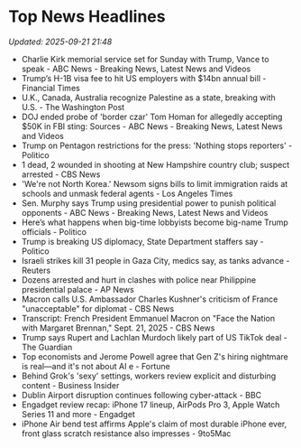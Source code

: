 # Top News Headlines

_Updated: 2025-09-21 21:48_

- Charlie Kirk memorial service set for Sunday with Trump, Vance to speak - ABC News - Breaking News, Latest News and Videos
- Trump’s H-1B visa fee to hit US employers with $14bn annual bill - Financial Times
- U.K., Canada, Australia recognize Palestine as a state, breaking with U.S. - The Washington Post
- DOJ ended probe of 'border czar' Tom Homan for allegedly accepting $50K in FBI sting: Sources - ABC News - Breaking News, Latest News and Videos
- Trump on Pentagon restrictions for the press: 'Nothing stops reporters' - Politico
- 1 dead, 2 wounded in shooting at New Hampshire country club; suspect arrested - CBS News
- 'We're not North Korea.' Newsom signs bills to limit immigration raids at schools and unmask federal agents - Los Angeles Times
- Sen. Murphy says Trump using presidential power to punish political opponents - ABC News - Breaking News, Latest News and Videos
- Here’s what happens when big-time lobbyists become big-name Trump officials - Politico
- Trump is breaking US diplomacy, State Department staffers say - Politico
- Israeli strikes kill 31 people in Gaza City, medics say, as tanks advance - Reuters
- Dozens arrested and hurt in clashes with police near Philippine presidential palace - AP News
- Macron calls U.S. Ambassador Charles Kushner's criticism of France "unacceptable" for diplomat - CBS News
- Transcript: French President Emmanuel Macron on "Face the Nation with Margaret Brennan," Sept. 21, 2025 - CBS News
- Trump says Rupert and Lachlan Murdoch likely part of US TikTok deal - The Guardian
- Top economists and Jerome Powell agree that Gen Z's hiring nightmare is real—and it's not about AI e - Fortune
- Behind Grok's 'sexy' settings, workers review explicit and disturbing content - Business Insider
- Dublin Airport disruption continues following cyber-attack - BBC
- Engadget review recap: iPhone 17 lineup, AirPods Pro 3, Apple Watch Series 11 and more - Engadget
- iPhone Air bend test affirms Apple's claim of most durable iPhone ever, front glass scratch resistance also impresses - 9to5Mac